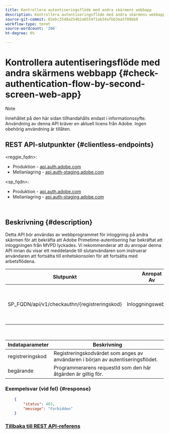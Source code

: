 ```yaml
---
title: Kontrollera autentiseringsflöde med andra skärmens webbapp
description: Kontrollera autentiseringsflöde med andra skärmens webbapp
source-git-commit: 02ebc3548a254b2a6554f1ab34afbb3ea5f09bb8
workflow-type: tm+mt
source-wordcount: '206'
ht-degree: 0%

---
```


# Kontrollera autentiseringsflöde med andra skärmens webbapp {#check-authentication-flow-by-second-screen-web-app}

>[!NOTE]
>
>Innehållet på den här sidan tillhandahålls endast i informationssyfte. Användning av denna API kräver en aktuell licens från Adobe. Ingen obehörig användning är tillåten.

## REST API-slutpunkter {#clientless-endpoints}

&lt;reggie_fqdn>:

* Produktion - [api.auth.adobe.com](http://api.auth.adobe.com/)
* Mellanlagring - [api.auth-staging.adobe.com](http://api.auth-staging.adobe.com/)

&lt;sp_fqdn>:

* Produktion - [api.auth.adobe.com](http://api.auth.adobe.com/)
* Mellanlagring - [api.auth-staging.adobe.com](http://api.auth-staging.adobe.com/)

</br>

## Beskrivning {#description}

Detta API bör användas av webbprogrammet för inloggning på andra skärmen för att bekräfta att Adobe Primetime-autentisering har bekräftat att inloggningen från MVPD lyckades. Vi rekommenderar att du anropar denna API innan du visar ett meddelande till slutanvändaren som instruerar användaren att fortsätta till enhetskonsolen för att fortsätta med arbetsflödena.


| Slutpunkt | Anropat  </br>Av | Indata   </br>Parametrar | HTTP  </br>Metod | Svar | HTTP  </br>Svar |
| --- | --- | --- | --- | --- | --- |
| SP_FQDN/api/v1/checkauthn/{registreringskod} | Inloggningswebbapp | 1. Registreringskod  </br>    (Bankomponent)</br>2.  begärande  </br>    (Obligatoriskt) | GET | XML eller JSON som innehåller felinformation om det misslyckas. | 200 - lyckades   </br>403 - Ej tillåtet |

</br>

| Indataparameter | Beskrivning |
| ----------------- | --------------------------------------------------------------------------------------------- |
| registreringskod | Registreringskodvärdet som anges av användaren i början av autentiseringsflödet. |
| begärande | Programmerarens requestId som den här åtgärden är giltig för. |


### Exempelsvar (vid fel) {#response}

```JSON
    {
        "status": 403,
        "message": "Forbidden"
    }
```

### [Tillbaka till REST API-referens](/help/authentication/rest-api-reference.md)
